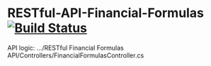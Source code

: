 # RESTful-API-Financial-Formulas [![Build Status](https://travis-ci.org/srbrettle/RESTful-API-using-Financial-Formulas.svg?branch=master)](https://travis-ci.org/srbrettle/RESTful-API-using-Financial-Formulas)

API logic: .../RESTful Financial Formulas API/Controllers/FinancialFormulasController.cs
